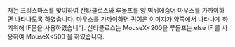 
저는 크리스마스를 맞이하여 산타클로스와 루돌프를 양 벽뒤에숨어 마우스를 가까이하면 나타나도록 하였습니다.
마우스를 가까이하면 귀여운 이미지가 양쪽에서 나타나게 하기위해 IF문을 사용하였습니다.
산타클로스는 MouseX<200을 
루돌프는 else IF 를 사용하여 MouseX<500 을 하였습니다.
